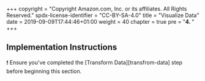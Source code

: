 +++
copyright = "Copyright Amazon.com, Inc. or its affiliates. All Rights Reserved."
spdx-license-identifier = "CC-BY-SA-4.0"
title = "Visualize Data"
date = 2019-09-09T17:44:46+01:00
weight = 40
chapter = true
pre = "<b>4. </b>"
+++

## Implementation Instructions

:heavy_exclamation_mark: Ensure you've completed the [Transform Data][transfrom-data] step before beginning
this section.

[transform-data]: /transformdata